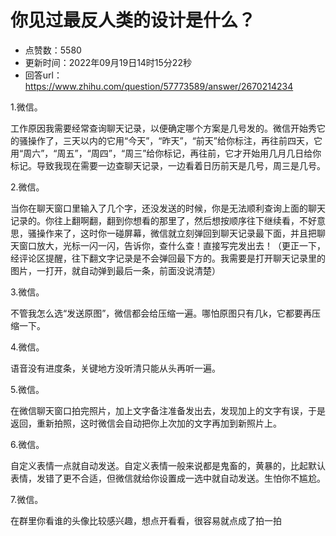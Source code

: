 # 你见过最反人类的设计是什么？
- 点赞数：5580
- 更新时间：2022年09月19日14时15分22秒
- 回答url：https://www.zhihu.com/question/57773589/answer/2670214234
<body>
 <p data-pid="ynFbUkOZ">1.微信。</p>
 <p data-pid="-OgOcq3T">工作原因我需要经常查询聊天记录，以便确定哪个方案是几号发的。微信开始秀它的骚操作了，三天以内的它用“今天”，“昨天”，“前天”给你标注，再往前四天，它用“周六”，“周五”，“周四”，“周三”给你标记，再往前，它才开始用几月几日给你标记。导致我现在需要一边查聊天记录，一边看着日历前天是几号，周三是几号。</p>
 <p data-pid="23oYPwQv">2.微信。</p>
 <p data-pid="ltGgxSSe">当你在聊天窗口里输入了几个字，还没发送的时候，你是无法顺利查询上面的聊天记录的。你往上翻啊翻，翻到你想看的那里了，然后想按顺序往下继续看，不好意思，骚操作来了，这时你一碰屏幕，微信就立刻弹回到聊天记录最下面，并且把聊天窗口放大，光标一闪一闪，告诉你，查什么查！直接写完发出去！（更正一下，经评论区提醒，往下翻文字记录是不会弹回最下方的。我需要是打开聊天记录里的图片，一打开，就自动弹到最后一条，前面没说清楚）</p>
 <p data-pid="y21B_Nbp">3.微信。</p>
 <p data-pid="hKWV_QaR">不管我怎么选“发送原图”，微信都会给压缩一遍。哪怕原图只有几k，它都要再压缩一下。</p>
 <p data-pid="ULp6Sh_X">4.微信。</p>
 <p data-pid="TLwkv8No">语音没有进度条，关键地方没听清只能从头再听一遍。</p>
 <p data-pid="HJLkpUWX">5.微信。</p>
 <p data-pid="MgL1jORa">在微信聊天窗口拍完照片，加上文字备注准备发出去，发现加上的文字有误，于是返回，重新拍照，这时微信会自动把你上次加的文字再加到新照片上。</p>
 <p data-pid="GiIlzZVe">6.微信。</p>
 <p data-pid="V-4jbBV5">自定义表情一点就自动发送。自定义表情一般来说都是鬼畜的，黄暴的，比起默认表情，发错了更不合适，但微信就给你设置成一选中就自动发送。生怕你不尴尬。</p>
 <p data-pid="vsuEYf_A">7.微信。</p>
 <p data-pid="IaaYjAcp">在群里你看谁的头像比较感兴趣，想点开看看，很容易就点成了拍一拍</p>
</body>